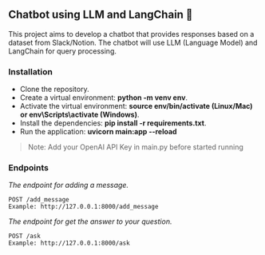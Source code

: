 ## Chatbot using LLM and LangChain 🦜️

This project aims to develop a chatbot that provides responses based on a dataset from Slack/Notion. The chatbot will use LLM (Language Model) and LangChain for query processing.

### Installation
- Clone the repository.
- Create a virtual environment: **python -m venv env**.
- Activate the virtual environment: **source env/bin/activate (Linux/Mac) or env\Scripts\activate (Windows)**.
- Install the dependencies: **pip install -r requirements.txt**.
- Run the application: **uvicorn main:app --reload**
> Note: Add your OpenAI API Key in main.py before started running



### Endpoints
*The endpoint for adding a message.*

    POST /add_message
    Example: http://127.0.0.1:8000/add_message

*The endpoint for get the answer to your question.*

    POST /ask
    Example: http://127.0.0.1:8000/ask
